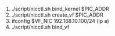 1. ./script/nicctl.sh bind_kernel $PIC_ADDR
2. ./script/nicctl.sh create_vf $PIC_ADDR
3. ifconfig $VF_NIC 192.168.10.100/24  (ip a)
4. ./script/nicctl.sh bind_vf
